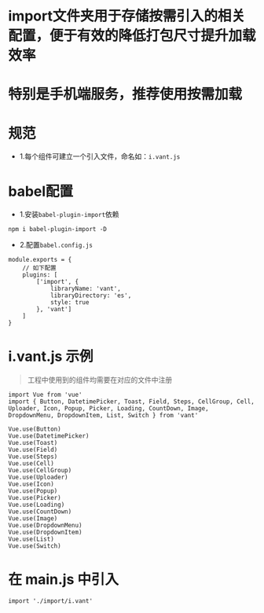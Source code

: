 # import文件夹用于存储按需引入的相关配置，便于有效的降低打包尺寸提升加载效率
# 特别是手机端服务，推荐使用按需加载

# 规范

* 1.每个组件可建立一个引入文件，命名如：`i.vant.js`

# babel配置

* 1.安装`babel-plugin-import`依赖

```
npm i babel-plugin-import -D
```

* 2.配置`babel.config.js`

```
module.exports = {
    // 如下配置
    plugins: [
        ['import', {
            libraryName: 'vant',
            libraryDirectory: 'es',
            style: true
        }, 'vant']
    ]
}
```

# i.vant.js 示例

> 工程中使用到的组件均需要在对应的文件中注册

```
import Vue from 'vue'
import { Button, DatetimePicker, Toast, Field, Steps, CellGroup, Cell, Uploader, Icon, Popup, Picker, Loading, CountDown, Image, DropdownMenu, DropdownItem, List, Switch } from 'vant'

Vue.use(Button)
Vue.use(DatetimePicker)
Vue.use(Toast)
Vue.use(Field)
Vue.use(Steps)
Vue.use(Cell)
Vue.use(CellGroup)
Vue.use(Uploader)
Vue.use(Icon)
Vue.use(Popup)
Vue.use(Picker)
Vue.use(Loading)
Vue.use(CountDown)
Vue.use(Image)
Vue.use(DropdownMenu)
Vue.use(DropdownItem)
Vue.use(List)
Vue.use(Switch)
```

# 在 main.js 中引入

```
import './import/i.vant'
```